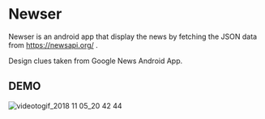 # Newser
Newser is an android app that display the news by fetching the JSON data from https://newsapi.org/ .

Design clues taken from Google News Android App.


## DEMO


![videotogif_2018 11 05_20 42 44](https://user-images.githubusercontent.com/29589003/48006078-15cfe180-e13d-11e8-950a-8e69ff850476.gif)
